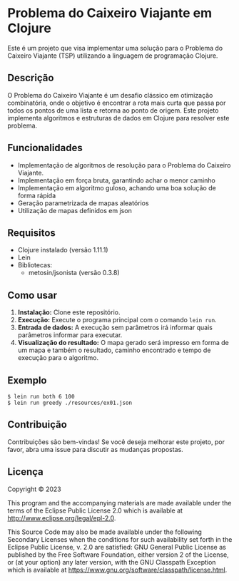# Problema do Caixeiro Viajante em Clojure

Este é um projeto que visa implementar uma solução para o Problema do Caixeiro Viajante (TSP) utilizando a linguagem de programação Clojure.

## Descrição

O Problema do Caixeiro Viajante é um desafio clássico em otimização combinatória, onde o objetivo é encontrar a rota mais curta que passa por todos os pontos de uma lista e retorna ao ponto de origem. Este projeto implementa algoritmos e estruturas de dados em Clojure para resolver este problema.

## Funcionalidades

- Implementação de algoritmos de resolução para o Problema do Caixeiro Viajante.
- Implementação em força bruta, garantindo achar o menor caminho
- Implementação em algoritmo guloso, achando uma boa solução de forma rápida
- Geração parametrizada de mapas aleatórios
- Utilização de mapas definidos em json

## Requisitos

- Clojure instalado (versão 1.11.1)
- Lein
- Bibliotecas:
  - metosin/jsonista (versão 0.3.8)

## Como usar

1. **Instalação:** Clone este repositório.
2. **Execução:** Execute o programa principal com o comando `lein run`.
3. **Entrada de dados:** A execução sem parâmetros irá informar quais parâmetros informar para executar.
4. **Visualização do resultado:** O mapa gerado será impresso em forma de um mapa e também o resultado, caminho encontrado e tempo de execução para o algoritmo.

## Exemplo

```
$ lein run both 6 100
$ lein run greedy ./resources/ex01.json
```

## Contribuição

Contribuições são bem-vindas! Se você deseja melhorar este projeto, por favor, abra uma issue para discutir as mudanças propostas.

## Licença

Copyright © 2023

This program and the accompanying materials are made available under the
terms of the Eclipse Public License 2.0 which is available at
http://www.eclipse.org/legal/epl-2.0.

This Source Code may also be made available under the following Secondary
Licenses when the conditions for such availability set forth in the Eclipse
Public License, v. 2.0 are satisfied: GNU General Public License as published by
the Free Software Foundation, either version 2 of the License, or (at your
option) any later version, with the GNU Classpath Exception which is available
at https://www.gnu.org/software/classpath/license.html.
